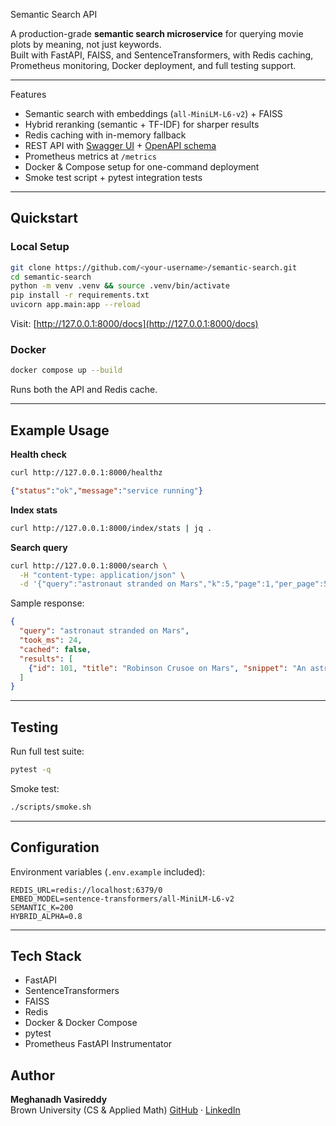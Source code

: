 Semantic Search API

A production-grade **semantic search microservice** for querying movie plots by meaning, not just keywords.  
Built with FastAPI, FAISS, and SentenceTransformers, with Redis caching, Prometheus monitoring, Docker deployment, and full testing support.

---

Features
- Semantic search with embeddings (`all-MiniLM-L6-v2`) + FAISS
- Hybrid reranking (semantic + TF-IDF) for sharper results
- Redis caching with in-memory fallback
- REST API with [Swagger UI](http://127.0.0.1:8000/docs) + [OpenAPI schema](docs/openapi.json)
- Prometheus metrics at `/metrics`
- Docker & Compose setup for one-command deployment
- Smoke test script + pytest integration tests

---

## Quickstart

### Local Setup
```bash
git clone https://github.com/<your-username>/semantic-search.git
cd semantic-search
python -m venv .venv && source .venv/bin/activate
pip install -r requirements.txt
uvicorn app.main:app --reload
```

Visit: [http://127.0.0.1:8000/docs](http://127.0.0.1:8000/docs)

### Docker
```bash
docker compose up --build
```
Runs both the API and Redis cache.

---

## Example Usage

**Health check**
```bash
curl http://127.0.0.1:8000/healthz
```
```json
{"status":"ok","message":"service running"}
```

**Index stats**
```bash
curl http://127.0.0.1:8000/index/stats | jq .
```

**Search query**
```bash
curl http://127.0.0.1:8000/search \
  -H "content-type: application/json" \
  -d '{"query":"astronaut stranded on Mars","k":5,"page":1,"per_page":5}' | jq .
```

Sample response:
```json
{
  "query": "astronaut stranded on Mars",
  "took_ms": 24,
  "cached": false,
  "results": [
    {"id": 101, "title": "Robinson Crusoe on Mars", "snippet": "An astronaut..."}
  ]
}
```

---

## Testing

Run full test suite:
```bash
pytest -q
```

Smoke test:
```bash
./scripts/smoke.sh
```

---

## Configuration

Environment variables (`.env.example` included):

```
REDIS_URL=redis://localhost:6379/0
EMBED_MODEL=sentence-transformers/all-MiniLM-L6-v2
SEMANTIC_K=200
HYBRID_ALPHA=0.8
```

---

## Tech Stack
- FastAPI
- SentenceTransformers
- FAISS
- Redis
- Docker & Docker Compose
- pytest
- Prometheus FastAPI Instrumentator


## Author
**Meghanadh Vasireddy**  
 Brown University (CS & Applied Math)
[GitHub](https://github.com/meghanadhvasireddy) · [LinkedIn](https://www.linkedin.com/in/meghanadhv)
